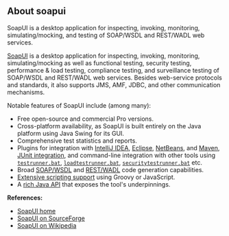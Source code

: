 ## About soapui

SoapUI is a desktop application for inspecting, invoking, monitoring, simulating/mocking, and testing of SOAP/WSDL and REST/WADL web services.

[SoapUI](http://soapui.org/About-SoapUI/what-is-soapui.html) is a desktop application for inspecting, invoking, monitoring, simulating/mocking as well as functional testing, security testing, performance & load testing, compliance testing, and surveillance testing of SOAP/WSDL and REST/WADL web services. Besides web-service protocols and standards, it also supports JMS, AMF, JDBC, and other communication mechanisms.

Notable features of SoapUI include (among many):

*   Free open-source and commercial Pro versions.
*   Cross-platform availability, as SoapUI is built entirely on the Java platform using Java Swing for its GUI.
*   Comprehensive test statistics and reports.
*   Plugins for integration with [IntelliJ IDEA](http://www.soapui.org/IDE-Plugins/intellij.html), [Eclipse](http://www.soapui.org/IDE-Plugins/eclipse-plugin.html), [NetBeans](http://www.soapui.org/IDE-Plugins/netbeans-plugin.html), and [Maven](http://www.soapui.org/Test-Automation/maven-2x.html), [JUnit integration](http://www.soapui.org/Test-Automation/integrating-with-junit.html), and command-line integration with other tools using [`testrunner.bat`](http://www.soapui.org/Test-Automation/cli-functional-tests.html), [`loadtestrunner.bat`](http://www.soapui.org/Test-Automation/cli-load-tests.html), [`securitytestrunner.bat`](http://www.soapui.org/Test-Automation/cli-security-tests.html) etc.
*   Broad [SOAP/WSDL](http://www.soapui.org/SOAP-and-WSDL/code-generation.html) and [REST/WADL](http://www.soapui.org/REST-Testing/rest-code-generation.html) code generation capabilities.
*   [Extensive scripting support](http://www.soapui.org/Scripting-Properties/scripting-and-the-script-library.html) using Groovy or JavaScript.
*   A [rich Java API](http://www.soapui.org/apidocs/overview-summary.html) that exposes the tool's underpinnings.

**References:**

*   [SoapUI home](http://soapui.org/)
*   [SoapUI on SourceForge](http://sourceforge.net/projects/soapui/)
*   [SoapUI on Wikipedia](http://en.wikipedia.org/wiki/SoapUI)